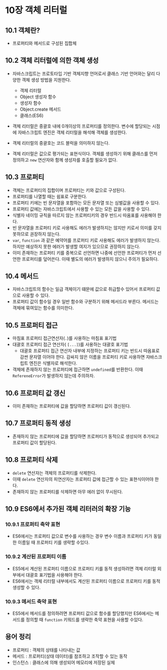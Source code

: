 
# 10장 객체 리터럴

## 10.1 객체란?
- 프로퍼티와 메서드로 구성된 집합체

## 10.2 객체 리터럴에 의한 객체 생성
- 자바스크립트는 프로토타입 기반 객체지향 언어로서 클래스 기반 언어와는 달리 다양한 객체 생성 방법을 지원한다.
  - 객체 리터럴
  - Object 생성자 함수
  - 생성자 함수
  - Object.create 메서드
  - 클래스(ES6)

- 객체 리터럴은 중괄호 내에 0개이상의 프로퍼티를 정의한다. 변수에 할당되는 시점에 자바스크립트 엔진은 객체 리터럴을 해석해 객체를 생성한다.
- 객체 리터럴의 중괄호는 코드 블럭을 의미하지 않는다.
- 객체 리터럴은 값으로 평가되는 표현식이다.
객체를 생성하기 위해 클래스를 먼저 정의하고 `new` 연산자와 함께 생성자를 호출할 필요가 없다.
 
 ## 10.3 프로퍼티
- 객체는 프로퍼티의 집합이며 프로퍼티는 키와 값으로 구성된다.
- 프로퍼티를 나열할 때는 쉼표로 구분한다.
- 프로퍼티 키에는 빈 문자열을 포함하는 모든 문자열 또는 심벌값을 사용할 수 있다.
- 프로퍼티 값에는 자바스크립트에서 사용할 수 있는 모든 값을 사용할 수 있다.
- 식별자 네이밍 규칙을 따르지 않는 프로퍼티키의 경우 반드시 따옴표를 사용해야 한다.
- 빈 문자열을 프로퍼티 키로 사용해도 에러가 발생하지는 않지만 키로서 의미를 갖지 못하므로 권장하지 않는다.
- `var`, `function` 과 같은 예약어를 프로퍼티 키로 사용해도 에러가 발생하지 않는다. 하지만 예상하지 못한 에러가 발생할 여지가 있으므로 권장하지 않는다.
- 이미 존재하는 프로퍼티 키를 중복으로 선언하면 나중에 선언한 프로퍼티가 먼저 선언한 프로퍼티를 덮어쓴다. 이때 별도의 에러가 발생하지 않으니 주의가 필요하다.

## 10.4 메서드
- 자바스크립트의 함수는 일급 객체이기 떄문에 값으로 취급할수 있어서 프로퍼티 값으로 사용할 수 있다.
- 프로퍼티 값이 함수일 경우 일반 함수와 구분하기 위해 메서드라 부른다. 메서드는 객체에 묶여있는 함수를 의미한다.

## 10.5 프로퍼티 접근
- 마침표 프로퍼티 접근연산자(`.`)를 사용하는 마침표 표기법
- 대괄호 프로퍼티 접근 연산자(	`[...]`)를 사용하는 대괄호 표기법
  - 대괄호 프로퍼티 접근 연산자 내부에 지정하는 프로퍼티 키는 반드시 따옴표로 감싼 문자열 이어야 한다. 감싸지 않은 이름을 프로퍼티 키로 사용하면 자바스크립트 엔진은 식별자로 해석한다. 
- 객체에 존재하지 않는 프로퍼티에 접근하면 `undefined`를 반환한다. 이때 `RefereneError`가 발생하지 않는데 주의하자.


## 10.6 프로퍼티 값 갱신
- 이미 존재하는 프로퍼티에 값을 할당하면 프로퍼티 값이 갱신된다.

## 10.7 프로퍼티 동적 생성
- 존재하지 않는 프로퍼티에 값을 할당하면 프로퍼티가 동적으로 생성되어 추가되고 프로퍼티 값이 할당된다.

## 10.8 프로퍼티 삭제
- `delete` 연산자는 객체의 프로퍼티를 삭제한다.
- 이때 `delete` 연산자의 피연산자는 프로퍼티 값에 접근할 수 있는 표현식이어야 한다.
- 존재하지 않는 프로퍼티를 삭제하면 아무 에러 없이 무시된다.

## 10.9 ES6에서 추가된 객체 리터러의 확장 기능
### 10.9.1 프로퍼티 축약 표현
- ES6에서는 프로퍼티 값으로 변수를 사용하는 경우 변수 이름과 프로퍼티 키가 동일한 이름일 때 프로퍼티 키를 생략할 수있다.
### 10.9.2 계산된 프로퍼티 이름
- ES5에서 계산된 프로퍼티 이름으로 프로퍼티 키를 동적 생성하려면 객체 리터럴 외부에서 대괄호 표기법을 사용해야 한다.
- ES6에서는 객체 리터럴 내부에서도 계산된 프로퍼티 이름으로 프로퍼티 키를 동적 생성할 수 있다.
### 10.9.3 메서드 축약 표현
- ES5에서 메서드를 정의하려면 프로퍼티 값으로 함수를 할당했지만 ES6에서는 메서드를 정의할 때 `function` 키워드를 생략한 축약 표현을 사용할 수있다.

## 용어 정리
- 프로퍼티 : 객체의 상태를 나타내는 값
- 메서드 : 프로퍼티(상태 데이터)를 참조하고 조작할 수 있는 동작
- 인스턴스 : 클래스에 의해 생성되어 메모리에 저장된 실체
